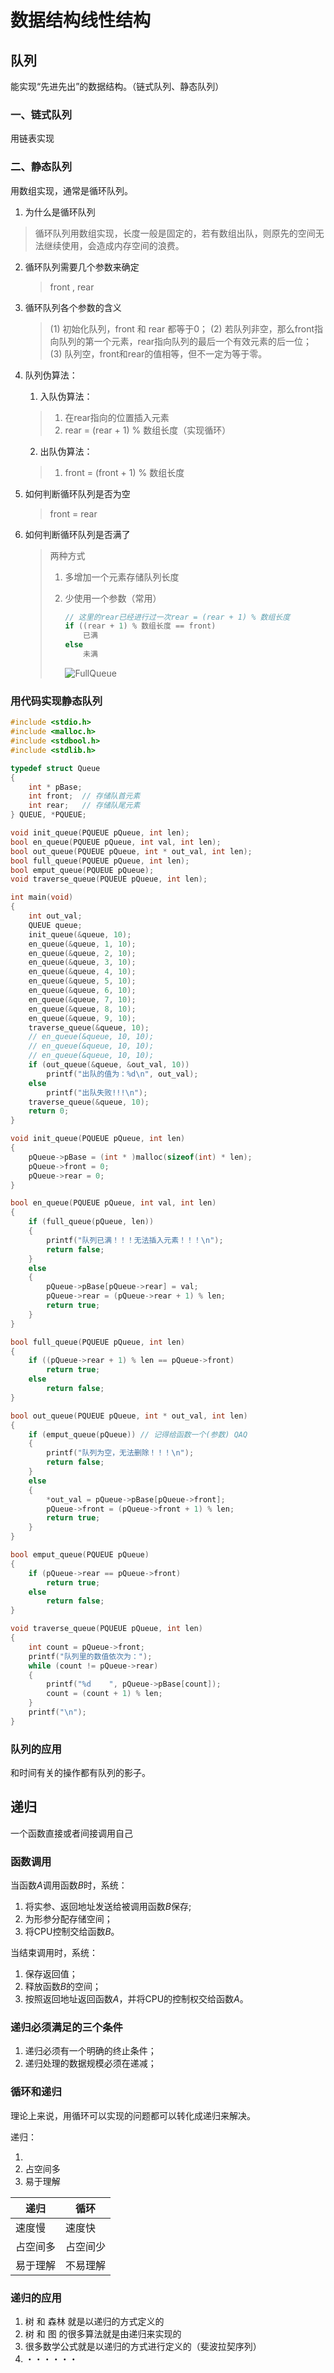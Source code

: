 # 数据结构线性结构

## 队列

能实现“先进先出”的数据结构。（链式队列、静态队列）

### 一、链式队列
用链表实现

### 二、静态队列
用数组实现，通常是循环队列。

1. 为什么是循环队列
   
> 循环队列用数组实现，长度一般是固定的，若有数组出队，则原先的空间无法继续使用，会造成内存空间的浪费。 

2. 循环队列需要几个参数来确定
   
   > front , rear
3. 循环队列各个参数的含义
    > (1) 初始化队列，front 和 rear 都等于0；
    > (2) 若队列非空，那么front指向队列的第一个元素，rear指向队列的最后一个有效元素的后一位；
    > (3) 队列空，front和rear的值相等，但不一定为等于零。

4. 队列伪算法：
   1. 入队伪算法：
    > 1. 在rear指向的位置插入元素
    > 2. rear = (rear + 1) % 数组长度（实现循环）
   
   2. 出队伪算法：
    > 1. front = (front + 1) % 数组长度

5. 如何判断循环队列是否为空
   
   > front = rear 
   
6. 如何判断循环队列是否满了
   > 两种方式
   > 1. 多增加一个元素存储队列长度
   >
   > 2. 少使用一个参数（常用）
   >
   >     ```C
   >     // 这里的rear已经进行过一次rear = (rear + 1) % 数组长度 
   >     if ((rear + 1) % 数组长度 == front)
   >         已满
   >     else
   >         未满
   >     ```
   >     
   >     ![FullQueue](img/FullQueue.png)
   >



### 用代码实现静态队列

```C
#include <stdio.h>
#include <malloc.h>
#include <stdbool.h>
#include <stdlib.h>

typedef struct Queue
{
    int * pBase;
    int front;  // 存储队首元素
    int rear;   // 存储队尾元素 
} QUEUE, *PQUEUE;

void init_queue(PQUEUE pQueue, int len);
bool en_queue(PQUEUE pQueue, int val, int len);
bool out_queue(PQUEUE pQueue, int * out_val, int len);
bool full_queue(PQUEUE pQueue, int len);
bool emput_queue(PQUEUE pQueue);
void traverse_queue(PQUEUE pQueue, int len);

int main(void)
{
    int out_val;
    QUEUE queue;
    init_queue(&queue, 10);
    en_queue(&queue, 1, 10);
    en_queue(&queue, 2, 10);
    en_queue(&queue, 3, 10);
    en_queue(&queue, 4, 10);
    en_queue(&queue, 5, 10);
    en_queue(&queue, 6, 10);
    en_queue(&queue, 7, 10);
    en_queue(&queue, 8, 10);
    en_queue(&queue, 9, 10);
    traverse_queue(&queue, 10);
    // en_queue(&queue, 10, 10);
    // en_queue(&queue, 10, 10);
    // en_queue(&queue, 10, 10);
    if (out_queue(&queue, &out_val, 10))
        printf("出队的值为：%d\n", out_val);
    else
        printf("出队失败!!!\n");
    traverse_queue(&queue, 10);
    return 0;
}

void init_queue(PQUEUE pQueue, int len)
{
    pQueue->pBase = (int * )malloc(sizeof(int) * len);
    pQueue->front = 0;
    pQueue->rear = 0;
}

bool en_queue(PQUEUE pQueue, int val, int len)
{
    if (full_queue(pQueue, len))
    {
        printf("队列已满！！！无法插入元素！！！\n");
        return false;
    }
    else
    {
        pQueue->pBase[pQueue->rear] = val;
        pQueue->rear = (pQueue->rear + 1) % len;
        return true;
    }
}

bool full_queue(PQUEUE pQueue, int len)
{
    if ((pQueue->rear + 1) % len == pQueue->front)
        return true;
    else
        return false;
}

bool out_queue(PQUEUE pQueue, int * out_val, int len)
{
    if (emput_queue(pQueue)) // 记得给函数一个(参数) QAQ
    {
        printf("队列为空，无法删除！！！\n");
        return false;
    }
    else
    {
        *out_val = pQueue->pBase[pQueue->front];
        pQueue->front = (pQueue->front + 1) % len;
        return true;
    }
}

bool emput_queue(PQUEUE pQueue)
{
    if (pQueue->rear == pQueue->front)
        return true;
    else
        return false;
}

void traverse_queue(PQUEUE pQueue, int len)
{
    int count = pQueue->front;
    printf("队列里的数值依次为：");
    while (count != pQueue->rear)
    {
        printf("%d    ", pQueue->pBase[count]);
        count = (count + 1) % len;
    }
    printf("\n");
}
```



### 队列的应用

和时间有关的操作都有队列的影子。



## 递归

一个函数直接或者间接调用自己

### 函数调用

当函数$A$调用函数$B$时，系统：

1. 将实参、返回地址发送给被调用函数$B$保存;
2. 为形参分配存储空间；
3. 将CPU控制交给函数$B$。

当结束调用时，系统：

1. 保存返回值；
2. 释放函数$B$的空间；
3. 按照返回地址返回函数$A$，并将CPU的控制权交给函数$A$。



### 递归必须满足的三个条件

1. 递归必须有一个明确的终止条件；
2. 递归处理的数据规模必须在递减；



### 循环和递归

理论上来说，用循环可以实现的问题都可以转化成递归来解决。

递归：

1. 
2. 占空间多
3. 易于理解

| 递归     | 循环     |
| -------- | -------- |
| 速度慢   | 速度快   |
| 占空间多 | 占空间少 |
| 易于理解 | 不易理解 |



### 递归的应用

1. 树 和 森林 就是以递归的方式定义的
2. 树 和 图 的很多算法就是由递归来实现的
3. 很多数学公式就是以递归的方式进行定义的（斐波拉契序列）
4. ・・・・・・

